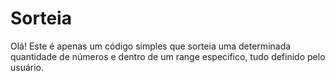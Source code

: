 # Sorteia

Olá! Este é apenas um código simples que sorteia uma determinada quantidade de números e dentro de um range especifico, tudo definido pelo usuário.
